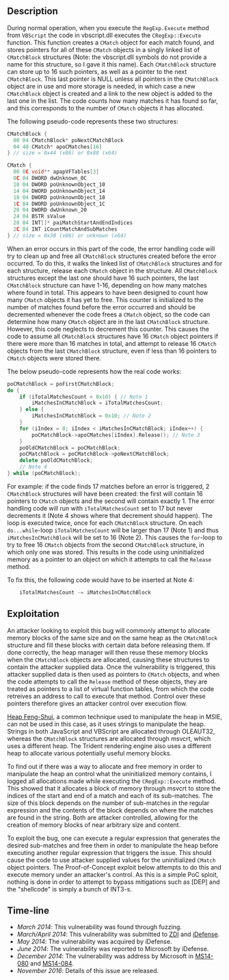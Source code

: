 Description
-----------
During normal operation, when you execute the `RegExp.Execute` method from
`VBScript` the code in vbscript.dll executes the `CRegExp::Execute` function.
This function creates a `CMatch` object for each match found, and stores
pointers for all of these `CMatch` objects in a singly linked list of
`CMatchBlock` structures (Note: the vbscript.dll symbols do not provide a name for
this structure, so I gave it this name). Each `CMatchBlock` structure can store
up to 16 such pointers, as well as a pointer to the next `CMatchBlock`. This
last pointer is NULL unless all pointers in the `CMatchBlock` object are in
use and more storage is needed, in which case a new `CMatchBlock` object is
created and a link to the new object is added to the last one in the list. The
code counts how many matches it has found so far, and this corresponds to the
number of `CMatch` objects it has allocated.

The following pseudo-code represents these two structures:
```C++
CMatchBlock {
  00 04 CMatchBlock* poNextCMatchBlock
  04 40 CMatch* apoCMatches[16]
} // size = 0x44 (x86) or 0x88 (x64)

CMatch {
  00 0C void** apapVFTables[3]              
  0C 04 DWORD dwUnknown_0C
  10 04 DWORD poUnknownObject_10
  14 04 DWORD poUnknownObject_14
  18 04 DWORD poUnknownObject_18
  1C 04 DWORD poUnknownObject_1C
  20 04 DWORD dwUnknown_20
  24 04 BSTR sValue
  28 04 INT[]* paiMatchStartAndEndIndices
  2C 04 INT iCountMatchAndSubMatches
} // size = 0x30 (x86) or unknown (x64)
```

When an error occurs in this part of the code, the error handling code will
try to clean up and free all `CMatchBlock` structures created before the error
occurred. To do this, it walks the linked list of `CMatchBlock` structures and
for each structure, release each `CMatch` object in the structure. All
`CMatchBlock` structures except the last one should have 16 such pointers, the
last `CMatchBlock` structure can have 1-16, depending on how many matches where
found in total. This appears to have been designed to count how many `CMatch`
objects it has yet to free. This counter is initialized to the number of
matches found before the error occurred and should be decremented whenever the
code frees a `CMatch` object, so the code can determine how many `CMatch`
object are in the last `CMatchBlock` structure. However, this code neglects to
decrement this counter. This causes the code to assume all `CMatchBlock`
structures have 16 `CMatch` object pointers if there were more than 16 matches
in total, and attempt to release 16 `CMatch` objects from the last
`CMatchBlock` structure, even if less than 16 pointers to `CMatch` objects
were stored there.

The below pseudo-code represents how the real code works:
```C++
poCMatchBlock = poFirstCMatchBlock;
do {
    if (iTotalMatchesCount < 0x10) { // Note 1
        iMatchesInCMatchBlock = iTotalMatchesCount;
    } else {
        iMatchesInCMatchBlock = 0x10; // Note 2
    }
    for (iIndex = 0; iIndex < iMatchesInCMatchBlock; iIndex++) {
        poCMatchBlock->apoCMatches[iIndex].Release(); // Note 3
    }
    poOldCMatchBlock = poCMatchBlock;
    poCMatchBlock = poCMatchBlock->poNextCMatchBlock;
    delete poOldCMatchBlock;
    // Note 4
} while (poCMatchBlock);
```

For example: if the code finds 17 matches before an error is triggered, 2
`CMatchBlock` structures will have been created: the first will contain 16
pointers to `CMatch` objects and the second will contain exactly 1. The error
handling code will run with `iTotalMatchesCount` set to 17 but never decrements
it (Note 4 shows where that decrement should happen). The loop is executed
twice, once for each `CMatchBlock` structure. On each `do...while`-loop
`iTotalMatchesCount` will be larger than 17 (Note 1) and thus
`iMatchesInCMatchBlock` will be set to 16 (Note 2). This causes the `for`-loop
to try to free 16 `CMatch` objects from the second `CMatchBlock` structure, in
which only one was stored. This results in the code using uninitialized memory
as a pointer to an object on which it attempts to call the `Release` method.

To fix this, the following code would have to be inserted at Note 4:
```C++
    iTotalMatchesCount -= iMatchesInCMatchBlock
```

Exploitation
------------
An attacker looking to exploit this bug will commonly attempt to allocate
memory blocks of the same size and on the same heap as the `CMatchBlock`
structure and fill these blocks with certain data before releasing them. If done
correctly, the heap manager will then reuse these memory blocks when the
`CMatchBlock` objects are allocated, causing these structures to contain the
attacker supplied data. Once the vulnerability is triggered, this attacker
supplied data is then used as pointers to `CMatch` objects, and when the code
attempts to call the `Release` method of these objects, they are treated as
pointers to a list of virtual function tables, from which the code retreives an
address to call to execute that method. Control over these pointers therefore
gives an attacker control over execution flow.

[Heap Feng-Shui][], a common technique used to manipulate the heap in MSIE, can
not be used in this case, as it uses strings to manipulate the heap. Strings in
both JavaScript and VBScript are allocated through OLEAUT32, whereas the
`CMatchBlock` structures are allocated through msvcrt, which uses a different
heap. The Trident rendering engine also uses a different heap to allocate
various potentially useful memory blocks.

[Heap Feng-Shui]:https://www.blackhat.com/presentations/bh-europe-07/Sotirov/Presentation/bh-eu-07-sotirov-apr19.pdf

To find out if there was a way to allocate and free memory in order to
manipulate the heap an control what the uninitialized memory contains, I logged
all allocations made while executing the `CRegExp::Execute` method. This showed
that it allocates a block of memory through msvcrt to store the indices of the
start and end of a match and each of its sub-matches. The size of this block
depends on the number of sub-matches in the regular expression and the contents
of the block depends on where the matches are found in the string. Both are
attacker controlled, allowing for the creation of memory blocks of near
arbitrary size and content.

To exploit the bug, one can execute a regular expression that generates the
desired sub-matches and free them in order to manipulate the heap before
executing another regular expression that triggers the issue. This should cause
the code to use attacker supplied values for the uninitialized `CMatch` object
pointers. The Proof-of-Concept exploit below attempts to do this and execute
memory under an attacker's control. As this is a simple PoC sploit, nothing is
done in order to attempt to bypass mitigations such as [DEP] and the
"shellcode" is simply a bunch of INT3-s.

Time-line
---------
* *March 2014*: This vulnerability was found through fuzzing.
* *March/April 2014*: This vulnerability was submitted to [ZDI][] and
  [iDefense][].
* *May 2014*: The vulnerability was acquired by iDefense.
* *June 2014*: The vulnerability was reported to Microsoft by iDefense.
* *December 2014*: The vulnerability was address by Microsoft in [MS14-080][]
  and [MS14-084][].
* *November 2016*: Details of this issue are released.

[ZDI]: http://www.zerodayinitiative.com/
[iDefense]: https://www.verisign.com/en_US/security-services/security-intelligence/vulnerability-reports/articles/index.xhtml?id=1075
[MS14-080]: https://technet.microsoft.com/en-us/library/security/MS14-080
[MS14-084]: https://technet.microsoft.com/en-us/library/security/MS14-084
